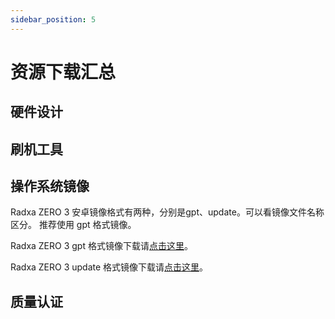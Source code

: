```yaml
---
sidebar_position: 5
---
```


# 资源下载汇总

## 硬件设计

## 刷机工具

## 操作系统镜像

Radxa ZERO 3 安卓镜像格式有两种，分别是gpt、update。可以看镜像文件名称区分。
推荐使用 gpt 格式镜像。

Radxa ZERO 3 gpt 格式镜像下载请[点击这里](https://github.com/radxa/manifests/releases/download/Android11_Radxa_rk12_20231109/Radxa_ZERO_3W_3E_Android11_rkr12_20231109-gpt.zip)。

Radxa ZERO 3 update 格式镜像下载请[点击这里](https://github.com/radxa/manifests/releases/download/Android11_Radxa_rk12_20231109/Radxa_ZERO_3W_3E_Android11_rkr12_20231109-update.zip)。

## 质量认证
